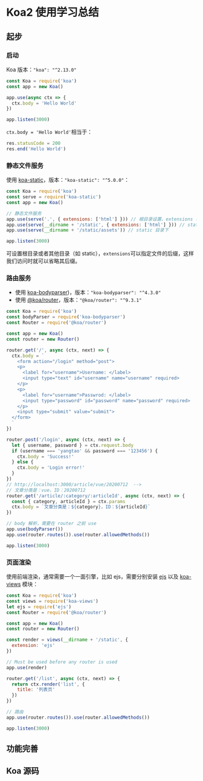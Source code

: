# Koa2 使用学习总结

## 起步

### 启动

Koa 版本：`"koa": "^2.13.0"`

```js
const Koa = require('koa')
const app = new Koa()

app.use(async ctx => {
  ctx.body = 'Hello World'
})

app.listen(3000)
```

`ctx.body = 'Hello World'`相当于：

```js
res.statusCode = 200
res.end('Hello World')
```

### 静态文件服务

使用 [koa-static](https://www.npmjs.com/package/koa-static)，版本：`"koa-static": "^5.0.0"`：

```js
const Koa = require('koa')
const serve = require('koa-static')
const app = new Koa()

// 静态文件服务
app.use(serve('.', { extensions: ['html'] })) // 根目录设置，extensions 可省略文件后缀访问
app.use(serve(__dirname + '/static', { extensions: ['html'] })) // static 目录下
app.use(serve(__dirname + '/static/assets')) // static 目录下

app.listen(3000)
```

可设置根目录或者其他目录（如 static），`extensions`可以指定文件的后缀，这样我们访问时就可以省略其后缀。

### 路由服务

- 使用 [koa-bodyparser](https://www.npmjs.com/package/koa-bodyparser))，版本：`"koa-bodyparser": "^4.3.0"`
- 使用 [@koa/router](https://www.npmjs.com/package/@koa/router)，版本：`"@koa/router": "^9.3.1"`

```js
const Koa = require('koa')
const bodyParser = require('koa-bodyparser')
const Router = require('@koa/router')

const app = new Koa()
const router = new Router()

router.get('/', async (ctx, next) => {
  ctx.body = `
    <form action="/login" method="post">
    <p>
      <label for="username">Username: </label>
      <input type="text" id="username" name="username" required>
    </p>
    <p>
      <label for="username">Passwrod: </label>
      <input type="password" id="password" name="password" required>
    </p>
    <input type="submit" value="submit">
  </form>
  `
})

router.post('/login', async (ctx, next) => {
  let { username, password } = ctx.request.body
  if (username === 'yangtao' && password === '123456') {
    ctx.body = 'Success!'
  } else {
    ctx.body = 'Login error!'
  }
})
// http://localhost:3000/article/vue/20200712  -->
// 文章分类是：vue，ID：20200712
router.get('/article/:category/:articleId', async (ctx, next) => {
  const { category, articleId } = ctx.params
  ctx.body = `文章分类是：${category}，ID：${articleId}`
})

// body 解析，需要在 router 之前 use
app.use(bodyParser())
app.use(router.routes()).use(router.allowedMethods())

app.listen(3000)
```

### 页面渲染

使用前端渲染，通常需要一个一面引擎，比如 ejs，需要分别安装 [ejs](https://www.npmjs.com/package/ejs) 以及 [koa-views](https://www.npmjs.com/package/koa-views) 模块：

```js
const Koa = require('koa')
const views = require('koa-views')
let ejs = require('ejs')
const Router = require('@koa/router')

const app = new Koa()
const router = new Router()

const render = views(__dirname + '/static', {
  extension: 'ejs'
})

// Must be used before any router is used
app.use(render)

router.get('/list', async (ctx, next) => {
  return ctx.render('list', {
    title: '列表页'
  })
})

// 路由
app.use(router.routes()).use(router.allowedMethods())

app.listen(3000)
```

## 功能完善

## Koa 源码
